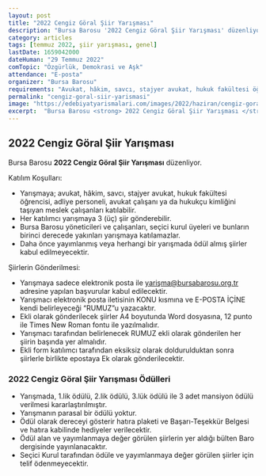 ```yaml
---
layout: post
title: "2022 Cengiz Göral Şiir Yarışması"
description: "Bursa Barosu '2022 Cengiz Göral Şiir Yarışması' düzenliyor."
category: articles
tags: [temmuz 2022, şiir yarışması, genel]
lastDate: 1659042000
dateHuman: "29 Temmuz 2022"
comTopic: "Özgürlük, Demokrasi ve Aşk"
attendance: "E-posta"
organizer: "Bursa Barosu"
requirements: "Avukat, hâkim, savcı, stajyer avukat, hukuk fakültesi öğrencisi, adliye personeli, avukat çalışanı ya da hukukçu kimliğini taşıyan meslek çalışanları katılabilir."
permalink: "cengiz-goral-siir-yarismasi"
image: "https://edebiyatyarismalari.com/images/2022/haziran/cengiz-goral-siir-yarismasi.jpg"
excerpt:  "Bursa Barosu <strong> 2022 Cengiz Göral Şiir Yarışması </strong> düzenliyor."
---
```


## 2022 Cengiz Göral Şiir Yarışması
Bursa Barosu **2022 Cengiz Göral Şiir Yarışması** düzenliyor.

Katılım Koşulları:
- Yarışmaya; avukat, hâkim, savcı, stajyer avukat, hukuk fakültesi öğrencisi, adliye personeli, avukat çalışanı ya da hukukçu kimliğini taşıyan meslek çalışanları katılabilir. 
- Her katılımcı yarışmaya 3 (üç) şiir gönderebilir.
- Bursa Barosu yöneticileri ve çalışanları, seçici kurul üyeleri ve bunların birinci derecede yakınları
yarışmaya katılamazlar.
- Daha önce yayımlanmış veya herhangi bir yarışmada ödül almış şiirler kabul edilmeyecektir. 

Şiirlerin Gönderilmesi:
- Yarışmaya sadece elektronik posta ile yarişma@bursabarosu.org.tr adresine yapılan başvurular kabul edilecektir.
- Yarışmacı elektronik posta iletisinin KONU kısmına ve E-POSTA İÇİNE kendi belirleyeceği “RUMUZ”u yazacaktır.
- Ekli olarak gönderilecek şiirler A4 boyutunda Word dosyasına, 12 punto ile Times New Roman fontu ile yazılmalıdır.
- Yarışmacı tarafından belirlenecek RUMUZ ekli olarak gönderilen her şiirin başında yer almalıdır.
- Ekli form katılımcı tarafından eksiksiz olarak doldurulduktan sonra şiirlerle birlikte epostaya Ek olarak gönderilecektir.

### 2022 Cengiz Göral Şiir Yarışması Ödülleri
- Yarışmada, 1.lik ödülü, 2.lik ödülü, 3.lük ödülü ile 3 adet mansiyon ödülü verilmesi kararlaştırılmıştır.
- Yarışmanın parasal bir ödülü yoktur.
- Ödül olarak dereceyi gösterir hatıra plaketi ve Başarı-Teşekkür Belgesi ve hatıra kabilinde hediyeler
verilecektir.
- Ödül alan ve yayımlanmaya değer görülen şiirlerin yer aldığı bülten Baro dergisinde yayınlanacaktır.
- Seçici Kurul tarafından ödüle ve yayımlanmaya değer görülen şiirler için telif ödenmeyecektir. 